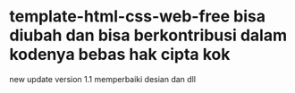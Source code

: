 # template-html-css-web-free bisa diubah dan bisa berkontribusi dalam kodenya bebas hak cipta kok 
new update version 1.1 memperbaiki desian dan dll
